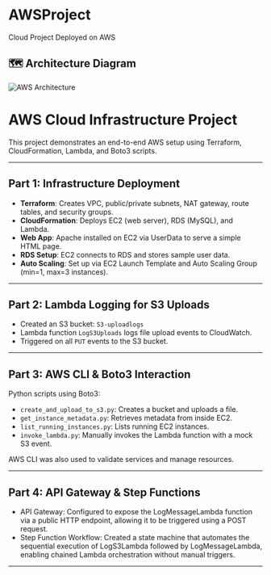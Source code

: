 # AWSProject
Cloud Project Deployed on AWS

## 🗺️ Architecture Diagram

![AWS Architecture]()

# AWS Cloud Infrastructure Project

This project demonstrates an end-to-end AWS setup using Terraform, CloudFormation, Lambda, and Boto3 scripts.

---

## Part 1: Infrastructure Deployment

- **Terraform**: Creates VPC, public/private subnets, NAT gateway, route tables, and security groups.
- **CloudFormation**: Deploys EC2 (web server), RDS (MySQL), and Lambda.
- **Web App**: Apache installed on EC2 via UserData to serve a simple HTML page.
- **RDS Setup**: EC2 connects to RDS and stores sample user data.
- **Auto Scaling**: Set up via EC2 Launch Template and Auto Scaling Group (min=1, max=3 instances).

---

## Part 2: Lambda Logging for S3 Uploads

- Created an S3 bucket: `S3-uploadlogs`
- Lambda function `LogS3Uploads` logs file upload events to CloudWatch.
- Triggered on all `PUT` events to the S3 bucket.

---

## Part 3: AWS CLI & Boto3 Interaction

Python scripts using Boto3:
- `create_and_upload_to_s3.py`: Creates a bucket and uploads a file.
- `get_instance_metadata.py`: Retrieves metadata from inside EC2.
- `list_running_instances.py`: Lists running EC2 instances.
- `invoke_lambda.py`: Manually invokes the Lambda function with a mock S3 event.

AWS CLI was also used to validate services and manage resources.

---

## Part 4: API Gateway & Step Functions

- API Gateway: Configured to expose the LogMessageLambda function via a public HTTP endpoint, allowing it to be triggered using a POST request.
- Step Function Workflow: Created a state machine that automates the sequential execution of LogS3Lambda followed by LogMessageLambda, enabling chained Lambda orchestration without manual triggers.

---
